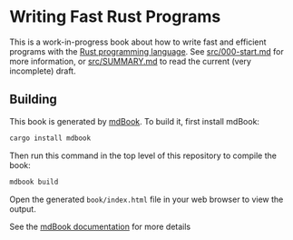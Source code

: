 # Writing Fast Rust Programs

This is a work-in-progress book about how to write fast and efficient programs
with the [Rust programming language][rust].  See [src/000-start.md][start] for
more information, or [src/SUMMARY.md][toc] to read the current (very
incomplete) draft.

## Building

This book is generated by [mdBook].  To build it, first install mdBook:

```sh
cargo install mdbook
```

Then run this command in the top level of this repository to compile the book:

```sh
mdbook build
```

Open the generated `book/index.html` file in your web browser to view the output.

See the [mdBook documentation] for more details

[rust]: https://www.rust-lang.org/
[start]: src/000-start.md
[toc]: src/SUMMARY.md
[mdBook]: https://github.com/azerupi/mdBook
[mdBook documentation]: http://azerupi.github.io/mdBook/README.html
